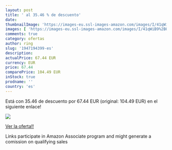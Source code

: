 ```yaml
---
layout: post
title: ' al 35.46 % de descuento'
date: 
thumbnailImage: 'https://images-eu.ssl-images-amazon.com/images/I/41qWiB9%2BO4L._SL200_.jpg'
images: [ 'https://images-eu.ssl-images-amazon.com/images/I/41qWiB9%2BO4L._SL200_.jpg' ]
comments: true
category: ofertas
author: ring
slug: '1947194399-es'
description:
actualPrice: 67.44 EUR
currency: EUR
price: 67.44
comparePrice: 104.49 EUR
inStock: true
prodname: ''
country: 'es'
---
```


Está [](https://www.amazon.es/dp/1947194399/?tag=tolees-21) con 35.46 de descuento por 67.44 EUR (original: 104.49 EUR) en el siguiente enlace!

[![](https://images-eu.ssl-images-amazon.com/images/I/41qWiB9%2BO4L._SL200_.jpg)](https://www.amazon.es/dp/1947194399/?tag=tolees-21)

[Ver la oferta!!](https://www.amazon.es/dp/1947194399/?tag=tolees-21)

Links participate in Amazon Associate program and might generate a comission on qualifying sales


